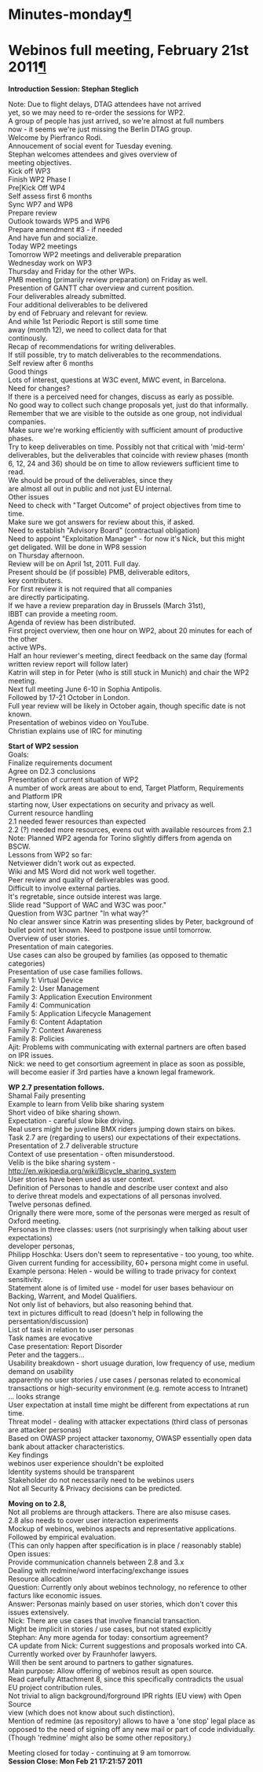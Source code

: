 Minutes-monday[¶](#Minutes-monday)
==================================

Webinos full meeting, February 21st 2011[¶](#Webinos-full-meeting-February-21st-2011)
=====================================================================================

**Introduction Session: Stephan Steglich**

Note: Due to flight delays, DTAG attendees have not arrived\
yet, so we may need to re-order the sessions for WP2.\
A group of people has just arrived, so we're almost at full numbers\
now - it seems we're just missing the Berlin DTAG group.\
Welcome by Pierfranco Rodi.\
Annoucement of social event for Tuesday evening.\
Stephan welcomes attendees and gives overview of\
meeting objectives.\
Kick off WP3\
Finish WP2 Phase I\
Pre[Kick Off WP4\
Self assess first 6 months\
Sync WP7 and WP8\
Prepare review\
Outlook towards WP5 and WP6\
Prepare amendment \#3 - if needed\
And have fun and socialize.\
Today WP2 meetings\
Tomorrow WP2 meetings and deliverable preparation\
Wednesday work on WP3\
Thursday and Friday for the other WPs.\
PMB meeting (primarily review preparation) on Friday as well.\
Presention of GANTT char overview and current position.\
Four deliverables already submitted.\
Four additional deliverables to be delivered\
by end of February and relevant for review.\
And while 1st Periodic Report is still some time\
away (month 12), we need to collect data for that\
continously.\
Recap of recommendations for writing deliverables.\
If still possible, try to match deliverables to the recommendations.\
Self review after 6 months\
Good things\
Lots of interest, questions at W3C event, MWC event, in Barcelona.\
Need for changes?\
If there is a perceived need for changes, discuss as early as possible.\
No good way to collect such change proposals yet, just do that
informally.\
Remember that we are visible to the outside as one group, not individual
companies.\
Make sure we're working efficiently with sufficient amount of productive
phases.\
Try to keep deliverables on time. Possibly not that critical with
'mid-term' deliverables, but the deliverables that coincide with review
phases (month 6, 12, 24 and 36) should be on time to allow reviewers
sufficient time to read.\
We should be proud of the deliverables, since they\
are almost all out in public and not just EU internal.\
Other issues\
Need to check with "Target Outcome" of project objectives from time to
time.\
Make sure we got answers for review about this, if asked.\
Need to establish "Advisory Board" (contractual obligation)\
Need to appoint "Exploitation Manager" - for now it's Nick, but this
might get deligated. Will be done in WP8 session\
on Thursday afternoon.\
Review will be on April 1st, 2011. Full day.\
Present should be (if possible) PMB, deliverable editors,\
key contributers.\
For first review it is not required that all companies\
are directly participating.\
If we have a review preparation day in Brussels (March 31st),\
IBBT can provide a meeting room.\
Agenda of review has been distributed.\
First project overview, then one hour on WP2, about 20 minutes for each
of the other\
active WPs.\
Half an hour reviewer's meeting, direct feedback on the same day (formal
written review report will follow later)\
Katrin will step in for Peter (who is still stuck in Munich) and chair
the WP2 meeting.\
Next full meeting June 6-10 in Sophia Antipolis.\
Followed by 17-21 October in London.\
Full year review will be likely in October again, though specific date
is not known.\
Presentation of webinos video on YouTube.\
Christian explains use of IRC for minuting

**Start of WP2 session**\
Goals:\
Finalize requirements document\
Agree on D2.3 conclusions\
Presentation of current situation of WP2\
A number of work areas are about to end, Target Platform, Requirements
and Platform IPR\
starting now, User expectations on security and privacy as well.\
Current resource handling\
2.1 needed fewer resources than expected\
2.2 (?) needed more resources, evens out with available resources from
2.1\
Note: Planned WP2 agenda for Torino slightly differs from agenda on
BSCW.\
Lessons from WP2 so far:\
Netviewer didn't work out as expected.\
Wiki and MS Word did not work well together.\
Peer review and quality of deliverables was good.\
Difficult to involve external parties.\
It's regretable, since outside interest was large.\
Slide read "Support of WAC and W3C was poor."\
Question from W3C partner "In what way?"\
No clear answer since Katrin was presenting slides by Peter, background
of bullet point not known. Need to postpone issue until tomorrow.\
Overview of user stories.\
Presentation of main categories.\
Use cases can also be grouped by families (as opposed to thematic
categories)\
Presentation of use case families follows.\
Family 1: Virtual Device\
Family 2: User Management\
Family 3: Application Execution Environment\
Family 4: Communication\
Family 5: Application Lifecycle Management\
Family 6: Content Adaptation\
Family 7: Context Awareness\
Family 8: Policies\
Ajit: Problems with communicating with external partners are often based
on IPR issues.\
Nick: we need to get consortium agreement in place as soon as possible,
will become easier if 3rd parties have a known legal framework.

**WP 2.7 presentation follows.**\
Shamal Faily presenting\
Example to learn from Velib bike sharing system\
Short video of bike sharing shown.\
Expectation - careful slow bike driving.\
Real users might be juveline BMX riders jumping down stairs on bikes.\
Task 2.7 are (regarding to users) our expectations of their
expectations.\
Presentation of 2.7 deliverable structure\
Context of use presentation - often misunderstood.\
Velib is the bike sharing system -
<http://en.wikipedia.org/wiki/Bicycle_sharing_system>\
User stories have been used as user context.\
Definition of Personas to handle and describe user context and also\
to derive threat models and expectations of all personas involved.\
Twelve personas defined.\
Orignally there were more, some of the personas were merged as result of
Oxford meeting.\
Personas in three classes: users (not surprisingly when talking about
user expectations)\
developer personas,\
Philipp Hoschka: Users don't seem to representative - too young, too
white.\
Given current funding for accessibility, 60+ persona might come in
useful.\
Example persona: Helen - would be willing to trade privacy for context
sensitivity.\
Statement alone is of limited use - model for user bases behaviour on
Backing, Warrent, and Model Qualifiers.\
Not only list of behaviors, but also reasoning behind that.\
text in pictures difficult to read (doesn't help in following the
persentation/discussion)\
List of task in relation to user personas\
Task names are evocative\
Case presentation: Report Disorder\
Peter and the taggers...\
Usability breakdown - short usuage duration, low frequency of use,
medium demand on usability\
apparently no user stories / use cases / personas related to economical
transactions or high-security environment (e.g. remote access to
Intranet) ... looks strange\
User expectation at install time might be different from expectations at
run time.\
Threat model - dealing with attacker expectations (third class of
personas are attacker personas)\
Based on OWASP project attacker taxonomy, OWASP essentially open data
bank about attacker characteristics.\
Key findings\
webinos user experience shouldn't be exploited\
Identity systems should be transparent\
Stakeholder do not necessarily need to be webinos users\
Not all Security & Privacy decisions can be predicted.

**Moving on to 2.8,**\
Not all problems are through attackers. There are also misuse cases.\
2.8 also needs to cover user interaction experiments\
Mockup of webinos, webinos aspects and representative applications.\
Followed by empirical evaluation.\
(This can only happen after specification is in place / reasonably
stable)\
Open issues:\
Provide communication channels between 2.8 and 3.x\
Dealing with redmine/word interfacing/exchange issues\
Resource allocation\
Question: Currently only about webinos technology, no reference to
other\
facturs like economic issues.\
Answer: Personas mainly based on user stories, which don't cover this
issues extensively.\
Nick: There are use cases that involve financial transaction.\
Might be implicit in stories / use cases, but not stated explicitly\
Stephan: Any more agenda for today: consortium agreement?\
CA update from Nick: Current suggestions and proposals worked into CA.\
Currently worked over by Fraunhofer lawyers.\
Will then be sent around to partners to gather signatures.\
Main purpose: Allow offering of webinos result as open source.\
Read carefully Attachment 8, since this specifically contradicts the
usual\
EU project contribution rules.\
Not trivial to align background/forground IPR rights (EU view) with Open
Source\
view (which does not know about such distinction).\
Mention of redmine (as repository) allows to have a 'one stop' legal
place as\
opposed to the need of signing off any new mail or part of code
individually.\
(Though 'redmine' might also be some other repository.)

Meeting closed for today - continuing at 9 am tomorrow.\
**Session Close: Mon Feb 21 17:21:57 2011**

